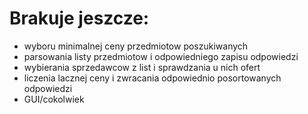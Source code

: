 # Brakuje jeszcze:

* wyboru minimalnej ceny przedmiotow poszukiwanych
* parsowania listy przedmiotow i odpowiedniego zapisu odpowiedzi
* wybierania sprzedawcow z list i sprawdzania u nich ofert
* liczenia lacznej ceny i zwracania odpowiednio posortowanych odpowiedzi
* GUI/cokolwiek